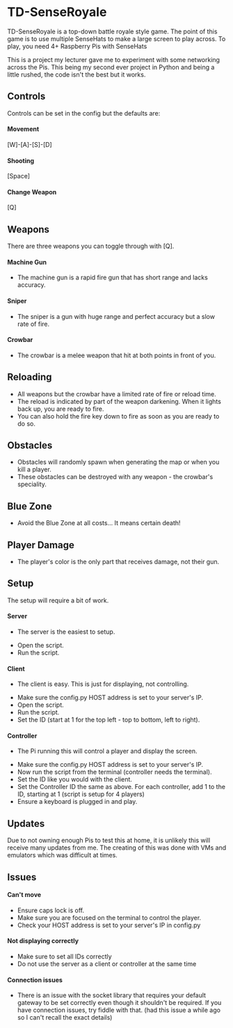 # TD-SenseRoyale
TD-SenseRoyale is a top-down battle royale style game. The point of this game is to use multiple SenseHats to make a large screen to play across.
To play, you need 4+ Raspberry Pis with SenseHats

This is a project my lecturer gave me to experiment with some networking across the Pis. This being my second ever project in Python and being a little rushed, the code isn't the best but it works.

## Controls
Controls can be set in the config but the defaults are:
#### Movement
[W]-[A]-[S]-[D]
#### Shooting
[Space]
#### Change Weapon
[Q]

## Weapons
There are three weapons you can toggle through with [Q].
#### Machine Gun
* The machine gun is a rapid fire gun that has short range and lacks accuracy.
#### Sniper
* The sniper is a gun with huge range and perfect accuracy but a slow rate of fire.
#### Crowbar
* The crowbar is a melee weapon that hit at both points in front of you.

## Reloading
* All weapons but the crowbar have a limited rate of fire or reload time.
* The reload is indicated by part of the weapon darkening. When it lights back up, you are ready to fire.
* You can also hold the fire key down to fire as soon as you are ready to do so.

## Obstacles
* Obstacles will randomly spawn when generating the map or when you kill a player.
* These obstacles can be destroyed with any weapon - the crowbar's speciality.

## Blue Zone
* Avoid the Blue Zone at all costs... It means certain death!

## Player Damage
* The player's color is the only part that receives damage, not their gun.

## Setup
The setup will require a bit of work.
#### Server
- The server is the easiest to setup.
* Open the script.
* Run the script.
#### Client
- The client is easy. This is just for displaying, not controlling.
* Make sure the config.py HOST address is set to your server's IP.
* Open the script.
* Run the script.
* Set the ID (start at 1 for the top left - top to bottom, left to right).
#### Controller
- The Pi running this will control a player and display the screen.
* Make sure the config.py HOST address is set to your server's IP.
* Now run the script from the terminal (controller needs the terminal).
* Set the ID like you would with the client.
* Set the Controller ID the same as above. For each controller, add 1 to the ID, starting at 1 (script is setup for 4 players)
* Ensure a keyboard is plugged in and play.

## Updates
Due to not owning enough Pis to test this at home, it is unlikely this will receive many updates from me. The creating of this was done with VMs and emulators which was difficult at times.

## Issues
#### Can't move
* Ensure caps lock is off.
* Make sure you are focused on the terminal to control the player.
* Check your HOST address is set to your server's IP in config.py
#### Not displaying correctly
* Make sure to set all IDs correctly
* Do not use the server as a client or controller at the same time
#### Connection issues
* There is an issue with the socket library that requires your default gateway to be set correctly even though it shouldn't be required. If you have connection issues, try fiddle with that. (had this issue a while ago so I can't recall the exact details)
